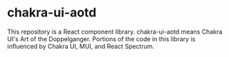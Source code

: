 # chakra-ui-aotd

This repository is a React component library.
chakra-ui-aotd means Chakra UI's Art of the Doppelganger.
Portions of the code in this library is influenced by Chakra UI, MUI, and React Spectrum.
